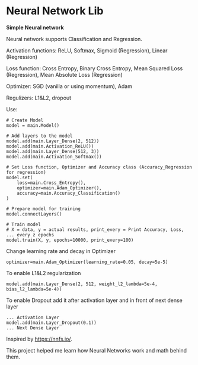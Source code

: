 # Neural Network Lib

<b>Simple Neural network</b>

Neural network supports Classification and Regression.



Activation functions: ReLU, Softmax, Sigmoid (Regression), Linear (Regression)

Loss function: Cross Entropy, Binary Cross Entropy, Mean Squared Loss (Regression), Mean Absolute Loss (Regression)

Optimizer: SGD (vanilla or using momentum), Adam

Regulizers: L1&L2, dropout



Use:

```
# Create Model
model = main.Model()

# Add layers to the model
model.add(main.Layer_Dense(2, 512))
model.add(main.Activation_ReLU())
model.add(main.Layer_Dense(512, 3))
model.add(main.Activation_Softmax())

# Set Loss function, Optimizer and Accuracy class (Accuracy_Regression for regression)
model.set(
    loss=main.Cross_Entropy(),
    optimizer=main.Adam_Optimizer(),
    accuracy=main.Accuracy_Classification()
)

# Prepare model for training
model.connectLayers()

# Train model
# X = data, y = actual results, print_every = Print Accuracy, Loss, ... every z epochs
model.train(X, y, epochs=10000, print_every=100)
```


Change learning rate and decay in Optimizer
```
optimizer=main.Adam_Optimizer(learning_rate=0.05, decay=5e-5)
```


To enable L1&L2 regularization
```
model.add(main.Layer_Dense(2, 512, weight_l2_lambda=5e-4, bias_l2_lambda=5e-4))
```
To enable Dropout add it after activation layer and in front of next dense layer
```
... Activation Layer
model.add(main.Layer_Dropout(0.1))
... Next Dense Layer
```


Inspired by https://nnfs.io/. 

This project helped me learn how Neural Networks work and math behind them.
